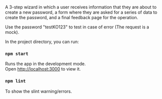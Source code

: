 A 3-step wizard in which a user receives information that they are about to create a new password, a form where they are asked for a series of data to create the password, and a final feedback page for the operation.

Use the password "testKO123" to test in case of error (The request is a mock).

In the project directory, you can run:

### `npm start`

Runs the app in the development mode.<br>
Open [http://localhost:3000](http://localhost:3000) to view it.

### `npm lint`

To show the slint warning/errors.